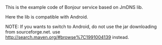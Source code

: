 This is the example code of Bonjour service based on JmDNS lib.

Here the lib is compatible with Android.

NOTE: If you wants to switch to Android, do not use the jar downloading from sourceforge.net.
	use http://search.maven.org/#browse%7C1991004139 instead.